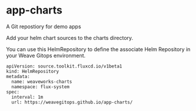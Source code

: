 # app-charts
A Git repostiory for demo apps

Add your helm chart sources to the charts directory.

You can use this HelmRepository to define the associate Helm Repository in your Weave Gitops environment. 

```
apiVersion: source.toolkit.fluxcd.io/v1beta1
kind: HelmRepository
metadata:
  name: weaveworks-charts
  namespace: flux-system
spec:
  interval: 1m
  url: https://weavegitops.github.io/app-charts/
```
